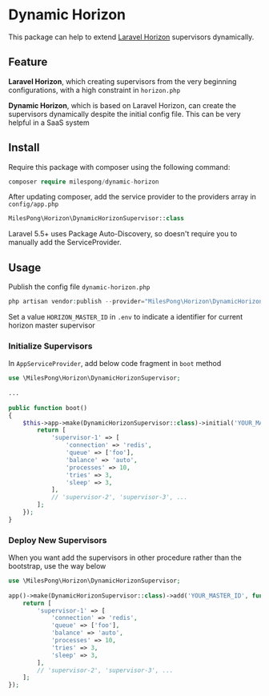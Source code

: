 # Dynamic Horizon  
  
This package can help to extend [Laravel Horizon](https://laravel.com/docs/5.8/horizon) supervisors dynamically.  
  
## Feature  
  
**Laravel Horizon**, which creating supervisors from the very beginning configurations, with a high constraint in `horizon.php`  
  
**Dynamic Horizon**, which is based on Laravel Horizon, can create the supervisors dynamically despite the initial config file. This can be very helpful in a SaaS system  
  
## Install  
  
Require this package with composer using the following command:  

```php  
composer require milespong/dynamic-horizon
```
  
After updating composer, add the service provider to the providers array in `config/app.php`  

```php  
MilesPong\Horizon\DynamicHorizonSupervisor::class
```

Laravel 5.5+ uses Package Auto-Discovery, so doesn't require you to manually add the ServiceProvider.  
  
## Usage  
  
Publish the config file `dynamic-horizon.php`  
  
```php  
php artisan vendor:publish --provider="MilesPong\Horizon\DynamicHorizonServiceProvider" --tag=config
```

Set a value `HORIZON_MASTER_ID` in `.env` to indicate a identifier for current horizon master supervisor  

### Initialize Supervisors  
  
In `AppServiceProvider`, add below code fragment in `boot` method  
  
```php  
use \MilesPong\Horizon\DynamicHorizonSupervisor;  
  
...  
  
public function boot()  
{  
    $this->app->make(DynamicHorizonSupervisor::class)->initial('YOUR_MASTER_ID', function () {  
        return [  
            'supervisor-1' => [  
                'connection' => 'redis',  
                'queue' => ['foo'],  
                'balance' => 'auto',  
                'processes' => 10,  
                'tries' => 3,  
                'sleep' => 3,  
            ],  
            // 'supervisor-2', 'supervisor-3', ...  
        ];  
    });  
}  
```
  
### Deploy New Supervisors  
  
When you want add the supervisors in other procedure rather than the bootstrap, use the way below  
  
```php  
use \MilesPong\Horizon\DynamicHorizonSupervisor;  
  
app()->make(DynamicHorizonSupervisor::class)->add('YOUR_MASTER_ID', function () {  
    return [  
        'supervisor-1' => [  
            'connection' => 'redis',  
            'queue' => ['foo'],  
            'balance' => 'auto',  
            'processes' => 10,  
            'tries' => 3,  
            'sleep' => 3,  
        ],  
        // 'supervisor-2', 'supervisor-3', ...  
    ];  
});  
```
